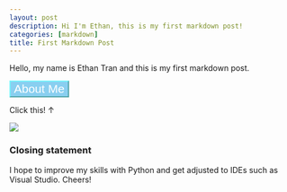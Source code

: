 ```yaml
---
layout: post
description: Hi I'm Ethan, this is my first markdown post!
categories: [markdown]
title: First Markdown Post
---
```


Hello, my name is Ethan Tran and this is my first markdown post. 
 <!DOCTYPE html>

 <html>
 <head>
 <body>
        <button onclick = "aboutMe()" style = "background-color: #89CFF0; color: #FFFF; border-color: #79F6FC; font-size: 1.5em" > About Me </button>
        <p id ="test">Click this! ↑</p>
        <script>
            function aboutMe(){
                document.getElementById("test").innerHTML = "I am born and raised in San Diego, and in my spare time like to watch videos on various topics such as finance, cars, and history. I also enjoy going to the beach as well as spending time with my family and friends. ?????????"; 
            } 
        </head>
        </script>
            </body>
            </html>             

![](Downloads/IMG_0439.JPG)

### Closing statement
I hope to improve my skills with Python and get adjusted to IDEs such as Visual Studio. Cheers! 


